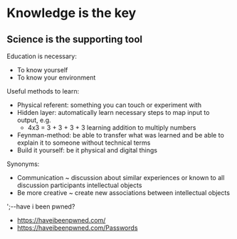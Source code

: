 # Knowledge is the key
## Science is the supporting tool
Education is necessary:
- To know yourself
- To know your environment

Useful methods to learn:
- Physical referent: something you can touch or experiment with
- Hidden layer: automatically learn necessary steps to map input to output, e.g.
    * 4x3 = 3 + 3 + 3 + 3 learning addition to multiply numbers
- Feynman-method: be able to transfer what was learned and be able to explain it to someone without technical terms
- Build it yourself: be it physical and digital things

Synonyms:
- Communication ~ discussion about similar experiences or known to all discussion participants intellectual objects
- Be more creative ~ create new associations between intellectual objects

';--have i been pwned?
- https://haveibeenpwned.com/
- https://haveibeenpwned.com/Passwords
